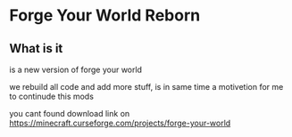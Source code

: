 # Forge Your World Reborn

## What is it

is a new version of forge your world

we rebuild all code and add more stuff, is in same time a motivetion for me to continude this mods

you cant found download link on https://minecraft.curseforge.com/projects/forge-your-world
